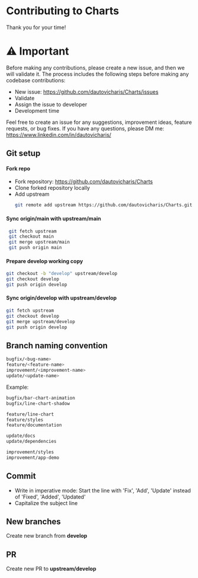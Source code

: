 # Contributing to Charts

Thank you for your time!

# ⚠️ Important 
Before making any contributions, please create a new issue, and then we will validate it. 
The process includes the following steps before making any codebase contributions:
 - New issue: https://github.com/dautovicharis/Charts/issues
 - Validate
 - Assign the issue to developer
 - Development time

Feel free to create an issue for any suggestions, improvement ideas, feature requests, or bug fixes. 
If you have any questions, please DM me: https://www.linkedin.com/in/dautovicharis/


## Git setup
#### Fork repo
 - Fork repository: https://github.com/dautovicharis/Charts
 - Clone forked repository locally
 - Add upstream
   ```bash
   git remote add upstream https://github.com/dautovicharis/Charts.git
   ```

#### Sync **origin/main** with **upstream/main**
```bash
 git fetch upstream
 git checkout main
 git merge upstream/main
 git push origin main
```

#### Prepare **develop** working copy
```bash
git checkout -b "develop" upstream/develop
git checkout develop
git push origin develop
```

#### Sync **origin/develop** with **upstream/develop**
```bash
git fetch upstream
git checkout develop
git merge upstream/develop
git push origin develop
```

## Branch naming convention
```bash
bugfix/<bug-name>
feature/<feature-name>
improvement/<improvement-name>
update/<update-name>
```

Example:
```bash
bugfix/bar-chart-animation
bugfix/line-chart-shadow

feature/line-chart
feature/styles
feature/documentation

update/docs
update/dependencies

improvement/styles
improvement/app-demo
```

## Commit
 - Write in imperative mode:  Start the line with 'Fix', 'Add', 'Update' instead of 'Fixed', 'Added', 'Updated'
 - Capitalize the subject line

## New branches
Create new branch from **develop**

## PR
Create new PR to **upstream/develop**


